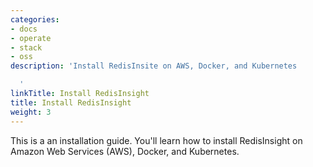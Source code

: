 ```yaml
---
categories:
- docs
- operate
- stack
- oss
description: 'Install RedisInsite on AWS, Docker, and Kubernetes

  '
linkTitle: Install RedisInsight
title: Install RedisInsight
weight: 3
---
```


This is a an installation guide. You'll learn how to install RedisInsight on Amazon Web Services (AWS), Docker, and Kubernetes.